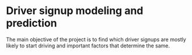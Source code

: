 # Driver signup modeling and prediction

The main objective of the project is to find which driver signups are mostly likely to start driving and important factors that determine the same.

